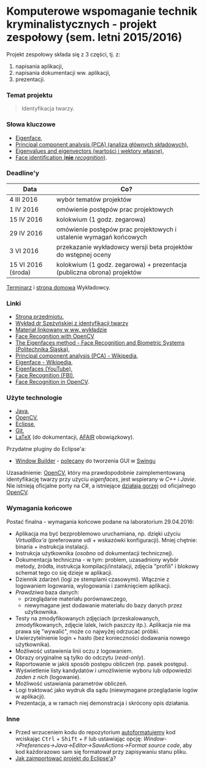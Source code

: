 # Komputerowe wspomaganie technik kryminalistycznych - projekt zespołowy (sem. letni 2015/2016) #

Projekt zespołowy składa się z 3 części, tj. z:

1. napisania aplikacji,
1. napisania dokumentacji ww. aplikacji,
1. prezentacji.

### Temat projektu ###

> Identyfikacja twarzy.

### Słowa kluczowe ###

- [Eigenface](https://www.google.pl/search?q=Eigenface),
- [Principal component analysis (PCA) (analiza głównych składowych)](https://en.wikipedia.org/wiki/Principal_component_analysis),
- [Eigenvalues and eigenvectors (wartości i wektory własne)](https://en.wikipedia.org/wiki/Eigenvalues_and_eigenvectors),
- [Face identification (**nie** *recognition*)](https://www.google.pl/search?q=face+identification).

### Deadline'y ###

Data | Co?
---|---
4 III 2016 | wybór tematów projektów
1 IV 2016 | omówienie postępów prac projektowych
15 IV 2016 | kolokwium (1 godz. zegarowa)
29 IV 2016 | omówienie postępów prac projektowych i ustalenie wymagań końcowych
3 VI 2016 | przekazanie wykładowcy wersji beta projektów do wstępnej oceny
15 VI 2016 (środa) | kolokwium (1 godz. zegarowa) + prezentacja (publiczna obrona) projektów

[Terminarz](https://staff.elka.pw.edu.pl/~mszezyns/CAF/index.html) i [strona domowa](https://staff.elka.pw.edu.pl/~mszezyns/CAF/index.html) Wykładowcy.

### Linki ###
- [Strona przedmiotu](https://staff.elka.pw.edu.pl/~mszezyns/CAF/index.html),
- [Wykład dr Szeżyńskiej z identyfikacji twarzy](http://staff.elka.pw.edu.pl/~mszezyns/CAF/priv/CAF_w11_identyfikacja_twarzy.pdf)
- [Materiał linkowany w ww. wykładzie](http://www.shervinemami.info/faceRecognition.html)
- [Face Recognition with OpenCV](http://docs.opencv.org/2.4/modules/contrib/doc/facerec/facerec_tutorial.html)
- [The Eigenfaces method - Face Recognition and Biometric Systems (Politechnika Śląska)](http://sun.aei.polsl.pl/~mkawulok/stud/fr/lect/07.pdf),
- [Principal component analysis (PCA) - Wikipedia](https://en.wikipedia.org/wiki/Principal_component_analysis),
- [Eigenface - Wikipedia](https://en.wikipedia.org/wiki/Eigenface),
- [Eigenfaces (YouTube)](https://www.youtube.com/watch?v=_lY74pXWlS8),
- [Face Recognition (FBI)](https://www.fbi.gov/about-us/cjis/fingerprints_biometrics/biometric-center-of-excellence/files/face-recognition.pdf),
- [Face Recognition in OpenCV](http://docs.opencv.org/2.4/modules/contrib/doc/facerec/facerec_api.html).

### Użyte technologie ###

- [Java](https://www.java.com/),
- [OpenCV](http://opencv.org/),
- [Eclipse](https://eclipse.org/),
- [Git](https://git-scm.com/),
- [LaTeX](https://www.latex-project.org/) (do dokumentacji, [AFAIR](https://en.wiktionary.org/wiki/AFAIR) obowiązkowy).

Przydatne pluginy do Eclipse'a:
- [Window Builder](http://www.eclipse.org/windowbuilder/) - [polecany](http://stackoverflow.com/questions/6533243/create-gui-using-eclipse-java) do tworzenia GUI w [Swingu](https://en.wikipedia.org/wiki/Swing_(Java))

Uzasadnienie: [OpenCV](http://opencv.org/), który ma prawdopodobnie zaimplementowaną identyfikację twarzy przy użyciu *eigenfaces*, jest wspierany w *C++* i *Javie*. Nie istnieją oficjalne porty na *C#*, a istniejące [działają gorzej](http://stackoverflow.com/questions/85569/net-dotnet-wrappers-for-opencv) od oficjalnego [OpenCV](http://opencv.org/).

### Wymagania końcowe ###

Postać finalna - wymagania końcowe podane na laboratorium 29.04.2016:
- Aplikacja ma być bezproblemowo uruchamiana, np. dzięki użyciu *VirtualBox'a* (preferowane *vdi* + wskazówki konfiguracji). Mniej chętnie: binaria + instrukcja instalacji.
- Instrukcja użytkownika (*osobno* od dokumentacji technicznej).
- Dokumentacja techniczna - w tym: problem, uzasadniony wybór metody, źródła, instrukcja kompilacji/instalacji, zdjęcia "profili" i blokowy schemat tego co się dzieje w aplikacji.
- Dziennik zdarzeń (logi ze stemplami czasowymi). Włącznie z logowaniem logowania, wylogowania i zamknięciem aplikacji.
- *Prawdziwa* baza danych:
  - przeglądanie materiału porównawczego,
  - niewymagane jest dodawanie materiału do bazy danych przez użytkownika.
- Testy na zmodyfikowanych zdjęciach (przeskalowanych, zmodyfikowanych, zdjęcie lalek, lwich paszczy itp.). Aplikacja nie ma prawa się "wywalić", może co najwyżej odrzucać próbki.
- Uwierzytelnienie login + hasło (bez konieczności dodawania nowego użytkownika).
- Możliwość ustawienia linii oczu z logowaniem.
- Obrazy oryginalne są tylko do odczytu (*read-only*).
- Raportowanie w jakiś sposób postępu obliczeń (np. pasek postępu).
- Wyświetlenie listy kandydatów i umożliwienie wyboru lub odpowiedzi *żaden z nich* (logowanie).
- Możliwość ustawiania parametrów obliczeń.
- Logi traktować jako wydruk dla sądu (niewymagane przeglądanie logów w aplikacji).
- Prezentacja, a w ramach niej demonstracja i skrócony opis działania.

### Inne ###

- Przed wrzuceniem kodu do repozytorium [autoformatujemy](http://stackoverflow.com/questions/15655126/how-to-auto-format-code-in-eclipse) kod wciskając <kbd>Ctrl</kbd> + <kbd>Shift</kbd> + <kbd>F</kbd> lub ustawiając opcję: *Window->Preferences->Java->Editor->SaveActions->Format source code*, aby kod każdorazowo sam się formatował przy zapisywaniu stanu pliku.
- [Jak zaimportować projekt do Eclipse'a](http://stackoverflow.com/questions/2636201/how-to-create-a-project-from-existing-source-in-eclipse-and-then-find-it)?
